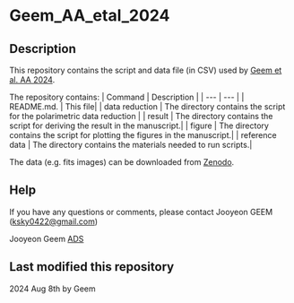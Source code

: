 # Geem_AA_etal_2024

## Description

This repository contains the script and data file (in CSV) used by [Geem et al. AA 2024](https://www.jygeem.com/](https://www.aanda.org/component/article?access=doi&doi=10.1051/0004-6361/202450384)).

The repository contains:
| Command | Description |
| --- | --- |
| README.md.    | This file|
| data reduction   | The directory contains the script for the polarimetric data reduction   |
| result  | The directory contains the script for deriving the result in the manuscript.|
| figure        | The directory contains the script for plotting the figures in the manuscript.|
| reference data  | The directory contains the materials needed to run scripts.|

The data (e.g. fits images) can be downloaded from [Zenodo](https://zenodo.org/records/11669145).
## Help
If you have any questions or comments, please contact Jooyeon GEEM (ksky0422@gmail.com)

Jooyeon Geem [ADS](https://ui.adsabs.harvard.edu/search/fq=%7B!type%3Daqp%20v%3D%24fq_database%7D&fq_database=database%3A%20astronomy&q=author%3A(%22Geem%2C%20Jooyeon%22)&sort=date%20desc%2C%20bibcode%20desc&p_=0)

## Last modified this repository
2024 Aug 8th by Geem

